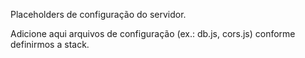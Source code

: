 Placeholders de configuração do servidor.

Adicione aqui arquivos de configuração (ex.: db.js, cors.js) conforme definirmos a stack.
